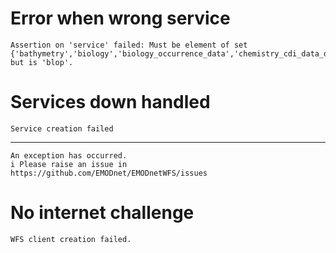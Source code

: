 # Error when wrong service

    Assertion on 'service' failed: Must be element of set {'bathymetry','biology','biology_occurrence_data','chemistry_cdi_data_discovery_and_access_service','chemistry_cdi_distribution_observations_per_category_and_region','chemistry_marine_litter','geology_coastal_behavior','geology_events_and_probabilities','geology_marine_minerals','geology_sea_floor_bedrock','geology_seabed_substrate_maps','geology_submerged_landscapes','human_activities','physics','seabed_habitats_general_datasets_and_products','seabed_habitats_individual_habitat_map_and_model_datasets'}, but is 'blop'.

# Services down handled

    Service creation failed

---

    An exception has occurred.
    i Please raise an issue in https://github.com/EMODnet/EMODnetWFS/issues

# No internet challenge

    WFS client creation failed.


